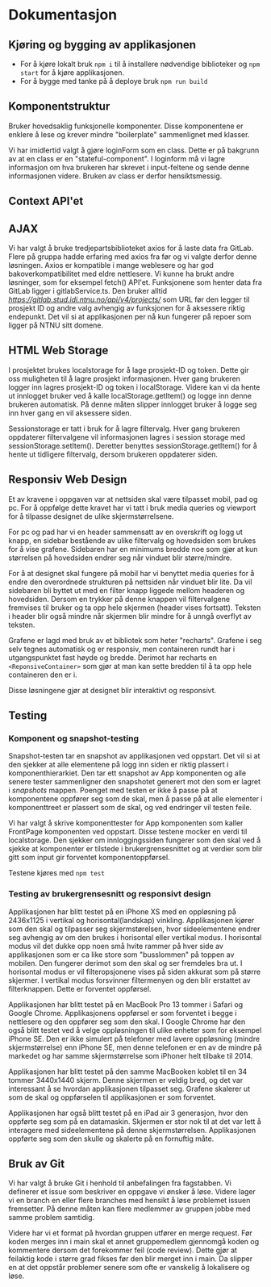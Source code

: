 # Dokumentasjon

## Kjøring og bygging av applikasjonen

- For å kjøre lokalt bruk `npm i` til å installere nødvendige biblioteker og `npm start` for å kjøre applikasjonen.
- For å bygge med tanke på å deploye bruk `npm run build`

## Komponentstruktur

Bruker hovedsaklig funksjonelle komponenter. Disse komponentene er enklere å lese og krever mindre "boilerplate" sammenlignet med klasser.

Vi har imidlertid valgt å gjøre loginForm som en class. Dette er på bakgrunn av at en class er en "stateful-component". I loginform må vi lagre informasjon om hva brukeren har skrevet i input-feltene og sende denne informasjonen videre. Bruken av class er derfor hensiktsmessig.

## Context API'et

## AJAX

Vi har valgt å bruke tredjepartsbiblioteket axios for å laste data fra GitLab. Flere på gruppa hadde erfaring med axios fra før og vi valgte derfor denne løsningen. Axios er kompatible i mange weblesere og har god bakoverkompatibilitet med eldre nettlesere. Vi kunne ha brukt andre løsninger, som for eksempel fetch() API'et. Funksjonene som henter data fra GitLab ligger i gitlabService.ts. Den bruker alltid *https://gitlab.stud.idi.ntnu.no/api/v4/projects/* som URL før den legger til prosjekt ID og andre valg avhengig av funksjonen for å aksessere riktig endepunkt. Det vil si at applikasjonen per nå kun fungerer på repoer som ligger på NTNU sitt domene.

## HTML Web Storage

I prosjektet brukes localstorage for å lage prosjekt-ID og token. Dette gir oss muligheten til å lagre prosjekt informasjonen. Hver gang brukeren logger inn lagres prosjekt-ID og token i localStorage. Videre kan vi da hente ut innlogget bruker ved å kalle localStorage.getItem() og logge inn denne brukeren automatisk. På denne måten slipper innlogget bruker å logge seg inn hver gang en vil aksessere siden.

Sessionstorage er tatt i bruk for å lagre filtervalg. Hver gang brukeren oppdaterer filtervalgene vil informasjonen lagres i session storage med sessionStorage.setItem(). Deretter benyttes sessionStorage.getItem() for å hente ut tidligere filtervalg, dersom brukeren oppdaterer siden.

## Responsiv Web Design

Et av kravene i oppgaven var at nettsiden skal være tilpasset mobil, pad og pc. For å oppfølge dette kravet har vi tatt i bruk media queries og viewport for å tilpasse designet de ulike skjermstørrelsene.

For pc og pad har vi en header sammensatt av en overskrift og logg ut knapp, en sidebar bestående av ulike filtervalg og hovedsiden som brukes for å vise grafene. Sidebaren har en minimums bredde noe som gjør at kun størrelsen på hovedsiden endrer seg når vinduet blir større/mindre.

For å at designet skal fungere på mobil har vi benyttet media queries for å endre den overordnede strukturen på nettsiden når vinduet blir lite. Da vil sidebaren bli byttet ut med en filter knapp liggede mellom headeren og hovedsiden. Dersom en trykker på denne knappen vil filtervalgene fremvises til bruker og ta opp hele skjermen (header vises fortsatt). Teksten i header blir også mindre når skjermen blir mindre for å unngå overflyt av teksten.

Grafene er lagd med bruk av et bibliotek som heter "recharts". Grafene i seg selv tegnes automatisk og er responsiv, men containeren rundt har i utgangspunktet fast høyde og bredde. Derimot har recharts en `<ReponsiveContainer>` som gjør at man kan sette bredden til å ta opp hele containeren den er i.

Disse løsningene gjør at designet blir interaktivt og responsivt.

## Testing

### Komponent og snapshot-testing

Snapshot-testen tar en snapshot av applikasjonen ved oppstart. Det vil si at den sjekker at alle elementene på logg inn siden er riktig plassert i komponenthierarkiet. Den tar ett snapshot av App komponenten og alle senere tester sammenligner den snapshotet generert mot den som er lagret i _snapshots_ mappen. Poenget med testen er ikke å passe på at komponentene oppfører seg som de skal, men å passe på at alle elementer i komponenttreet er plassert som de skal, og ved endringer vil testen feile.

Vi har valgt å skrive komponenttester for App komponenten som kaller FrontPage komponenten ved oppstart. Disse testene mocker en verdi til localstorage. Den sjekker om innloggingssiden fungerer som den skal ved å sjekke at komponenter er tilstede i brukergrensesnittet og at verdier som blir gitt som input gir forventet komponentoppførsel.

Testene kjøres med `npm test`

### Testing av brukergrensesnitt og responsivt design

Applikasjonen har blitt testet på en iPhone XS med en oppløsning på 2436x1125 i vertikal og horisontal(landskap) vinkling. Applikasjonen kjører som den skal og tilpasser seg skjermstørelsen, hvor sideelementene endrer seg avhengig av om den brukes i horisontal eller vertikal modus. I horisontal modus vil det dukke opp noen små hvite rammer på hver side av applikasjonen som er ca like store som "busslommen" på toppen av mobilen. Den fungerer derimot som den skal og ser fremdeles bra ut. I horisontal modus er vil filteropsjonene vises på siden akkurat som på større skjermer. I vertikal modus forsvinner filtermenyen og den blir erstattet av filterknappen. Dette er forventet oppførsel.

Applikasjonen har blitt testet på en MacBook Pro 13 tommer i Safari og Google Chrome. Applikasjonens oppførsel er som forventet i begge i nettlesere og den oppfører seg som den skal. I Google Chrome har den også blitt testet ved å velge oppløsningen til ulike enheter som for eksempel iPhone SE. Den er ikke simulert på telefoner med lavere oppløsning (mindre skjermstørrelse) enn iPhone SE, men denne telefonen er en av de mindre på markedet og har samme skjermstørrelse som iPhoner helt tilbake til 2014.

Applikasjonen har blitt testet på den samme MacBooken koblet til en 34 tommer 3440x1440 skjerm. Denne skjermen er veldig bred, og det var interessant å se hvordan applikasjonen tilpasset seg. Grafene skalerer ut som de skal og oppførselen til applikasjonen er som forventet.

Applikasjonen har også blitt testet på en iPad air 3 generasjon, hvor den oppførte seg som på en datamaskin. Skjermen er stor nok til at det var lett å interagere med sideelementene på denne skjermstørrelsen. Applikasjonen oppførte seg som den skulle og skalerte på en fornuftig måte.

## Bruk av Git

Vi har valgt å bruke Git i henhold til anbefalingen fra fagstabben. Vi definerer et issue som beskriver en oppgave vi ønsker å løse. Videre lager vi en branch en eller flere branches med hensikt å løse problemet issuen fremsetter. På denne måten kan flere medlemmer av gruppen jobbe med samme problem samtidig.

Videre har vi et format på hvordan gruppen utfører en merge request. Før koden merges inn i main skal et annet gruppemedlem gjennomgå koden og kommentere dersom det forekommer feil (code review). Dette gjør at feilaktig kode i større grad fikses før den blir merget inn i main. Da slipper en at det oppstår problemer senere som ofte er vanskelig å lokalisere og løse.
